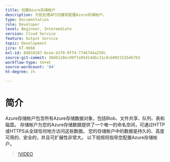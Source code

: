```yaml
---
title: 创建Azure存储帐户
description: 为批处理API创建和配置Azure存储帐户。
type: Documentation
role: Developer
level: Beginner, Intermediate
version: Cloud Service
feature: Output Service
topic: Development
jira: KT-9666
exl-id: 8d010107-8cea-41f0-9ff4-7746744a250c
source-git-commit: 30d6120ec99f7a95414dbc31c0cb002152bd6763
workflow-type: tm+mt
source-wordcount: '84'
ht-degree: 1%

---
```


# 简介

Azure存储帐户包含所有Azure存储数据对象，包括Blob、文件共享、队列、表和磁盘。 存储帐户为您的Azure存储数据提供了一个唯一的命名空间，可通过HTTP或HTTPS从全球任何地方访问这些数据。 您的存储帐户中的数据是持久的、高度可用的、安全的，并且可扩展性非常大。
以下视频将指导您配置Azure存储帐户。

>[!VIDEO](https://video.tv.adobe.com/v/340127?quality=12&learn=on)
